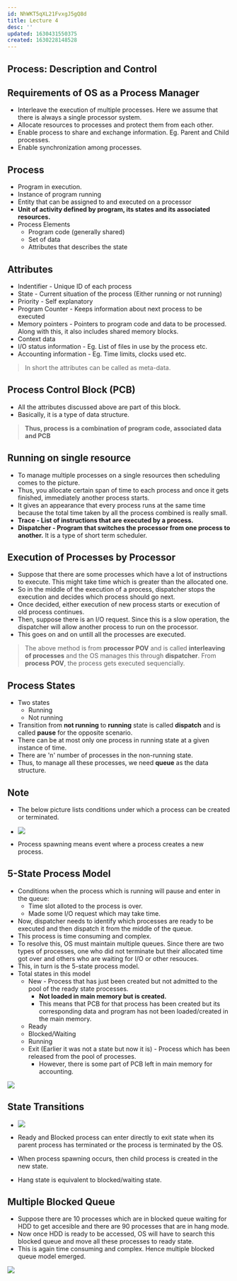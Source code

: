 ```yaml
---
id: NhWKT5qXL21FvxgJ5gQ8d
title: Lecture 4
desc: ''
updated: 1630431550375
created: 1630228148528
---
```

## Process: Description and Control

## Requirements of OS as a Process Manager

- Interleave the execution of multiple processes. Here we assume that there is always a single processor system.
- Allocate resources to processes and protect them from each other.
- Enable process to share and exchange information. Eg. Parent and Child processes.
- Enable synchronization among processes.

## Process

- Program in execution.
- Instance of program running
- Entity that can be assigned to and executed on a processor
- **Unit of activity defined by program, its states and its associated resources.**
- Process Elements
  - Program code (generally shared)
  - Set of data
  - Attributes that describes the state

## Attributes

- Indentifier - Unique ID of each process
- State - Current situation of the process (Either running or not running)
- Priority - Self explanatory
- Program Counter - Keeps information about next process to be executed
- Memory pointers - Pointers to program code and data to be processed. Along with this, it also includes shared memory blocks.
- Context data
- I/O status information - Eg. List of files in use by the process etc.
- Accounting information - Eg. Time limits, clocks used etc.

> In short the attributes can be called as meta-data.

## Process Control Block (PCB)

- All the attributes discussed above are part of this block.
- Basically, it is a type of data structure.

> **Thus, process is a combination of program code, associated data and PCB**

## Running on single resource

- To manage multiple processes on a single resources then scheduling comes to the picture.
- Thus, you allocate certain span of time to each process and once it gets finished, immediately another process starts.
- It gives an appearance that every process runs at the same time because the total time taken by all the process combined is really small.
- **Trace - List of instructions that are executed by a process.**
- **Dispatcher - Program that switches the processor from one process to another.** It is a type of short term scheduler.

## Execution of Processes by Processor

- Suppose that there are some processes which have a lot of instructions to execute. This might take time which is greater than the allocated one.
- So in the middle of the execution of a process, dispatcher stops the execution and decides which process should go next.
- Once decided, either execution of new process starts or execution of old process continues.
- Then, suppose there is an I/O request. Since this is a slow operation, the dispatcher will allow another process to run on the processor.
- This goes on and on untill all the processes are executed.

> The above method is from **processor POV** and is called **interleaving of processes** and the OS manages this through **dispatcher**. From **process POV**, the process gets executed sequencially.

## Process States

- Two states
  - Running
  - Not running
- Transition from **not running** to **running** state is called **dispatch** and is called **pause** for the opposite scenario.
- There can be at most only one process in running state at a given instance of time.
- There are 'n' number of processes in the non-running state.
- Thus, to manage all these processes, we need **queue** as the data structure.

## Note

- The below picture lists conditions under which a process can be created or terminated.

- ![](/assets/images/2021-08-29-15-16-50.png)

- Process spawning means event where a process creates a new process.

## 5-State Process Model

- Conditions when the process which is running will pause and enter in the queue:
  - Time slot alloted to the process is over.
  - Made some I/O request which may take time.
- Now, dispatcher needs to identify which processes are ready to be executed and then dispatch it from the middle of the queue.
- This process is time consuming and complex.
- To resolve this, OS must maintain multiple queues. Since there are two types of processes, one who did not terminate but their allocated time got over and others who are waiting for I/O or other resouces.
- This, in turn is the 5-state process model.
- Total states in this model
  - New - Process that has just been created but not admitted to the pool of the ready state processes.
    - **Not loaded in main memory but is created.**
    - This means that PCB for that process has been created but its corresponding data and program has not been loaded/created in the main memory.
  - Ready
  - Blocked/Waiting
  - Running
  - Exit (Earlier it was not a state but now it is) - Process which has been released from the pool of processes.
    - However, there is some part of PCB left in main memory for accounting.

![](/assets/images/2021-08-29-15-32-07.png)

## State Transitions

- ![](/assets/images/2021-08-29-15-36-29.png)

- Ready and Blocked process can enter directly to exit state when its parent process has terminated or the process is terminated by the OS.

- When process spawning occurs, then child process is created in the new state.

- Hang state is equivalent to blocked/waiting state.

## Multiple Blocked Queue

- Suppose there are 10 processes which are in blocked queue waiting for HDD to get accesible and there are 90 processes that are in hang mode.
- Now once HDD is ready to be accessed, OS will have to search this blocked queue and move all these processes to ready state.
- This is again time consuming and complex. Hence multiple blocked queue model emerged.

![](/assets/images/2021-08-29-15-48-46.png)

